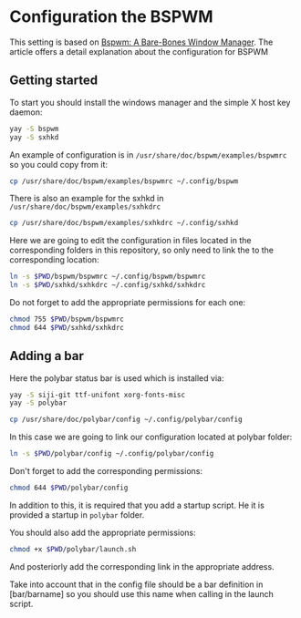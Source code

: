 # Configuration the BSPWM

This setting is based on [Bspwm: A Bare-Bones Window Manager](https://dev.to/l04db4l4nc3r/bspwm-a-bare-bones-window-manager-44di).
The article offers a detail explanation about the configuration for BSPWM

## Getting started 

To start you should install the windows manager and the simple X host key
daemon:
```bash
yay -S bspwm
yay -S sxhkd
```

An example of configuration is in `/usr/share/doc/bspwm/examples/bspwmrc` so
you could copy from it:
```bash
cp /usr/share/doc/bspwm/examples/bspwmrc ~/.config/bspwm
```

There is also an example for the sxhkd in `/usr/share/doc/bspwm/examples/sxhkdrc` 
```bash
cp /usr/share/doc/bspwm/examples/sxhkdrc ~/.config/sxhkd 
```

Here we are going to edit the configuration in files located in the
corresponding folders in this repository, so only need to link the to the
corresponding location:
```bash
ln -s $PWD/bspwm/bspwmrc ~/.config/bspwm/bspwmrc
ln -s $PWD/sxhkd/sxhkdrc ~/.config/sxhkd/sxhkdrc
```
Do not forget to add the appropriate permissions for each one:
```bash
chmod 755 $PWD/bspwm/bspwmrc
chmod 644 $PWD/sxhkd/sxhkdrc
```

## Adding a bar 

Here the polybar status bar is used which is installed via:
```bash
yay -S siji-git ttf-unifont xorg-fonts-misc
yay -S polybar
```
```bash
cp /usr/share/doc/polybar/config ~/.config/polybar/config
```

In this case we are going to link our configuration located at polybar folder:
```bash
ln -s $PWD/polybar/config ~/.config/polybar/config
```
Don't forget to add the corresponding permissions:
```bash
chmod 644 $PWD/polybar/config
```
In addition to this, it is required that you add a startup script.
He it is provided a startup in `polybar` folder.

You should also add the appropriate permissions:
```bash
chmod +x $PWD/polybar/launch.sh
```

And posteriorly add the corresponding link in the appropriate address.

Take into account that in the config file should be a bar definition in
[bar/barname] so you should use this name when calling in the launch script.
